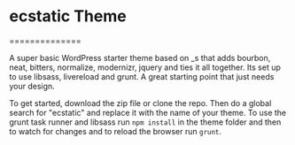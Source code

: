 # ecstatic Theme
==============

A super basic WordPress starter theme based on _s that adds bourbon, neat, bitters, normalize, modernizr, jquery and ties it all together. Its set up to use libsass, livereload and grunt. A great starting point that just needs your design.

To get started, download the zip file or clone the repo. Then do a global search for "ecstatic" and replace it with the name of your theme. To use the grunt task runner and libsass run `npm install` in the theme folder and then to watch for changes and to reload the browser run `grunt`.
